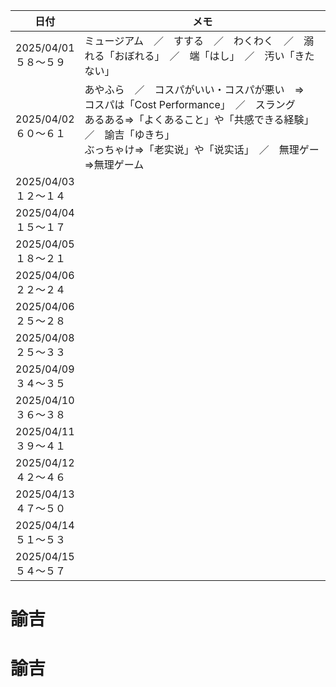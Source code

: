 | 日付                       | メモ                                                                                                                                                                                                                                   |
| -------------------------- | -------------------------------------------------------------------------------------------------------------------------------------------------------------------------------------------------------------------------------------- |
| 2025/04/01<br />５８～５９ | ミュージアム　／　すする　／　わくわく　／　溺れる「おぼれる」　／　端「はし」　／　汚い「きたない」                                                                                                                                   |
| 2025/04/02<br />６０～６１ | あやふら　／　コスパがいい・コスパが悪い　⇒　コスパは「Cost Performance」　／　スラング<br />あるある⇒「よくあること」や「共感できる経験」　／　諭吉「ゆきち」　<br />ぶっちゃけ⇒「老实说」や「说实话」　／　無理ゲー　⇒無理ゲーム |
| 2025/04/03<br />１２～１４ |                                                                                                                                                                                                                                        |
| 2025/04/04<br />１５～１７ |                                                                                                                                                                                                                                        |
| 2025/04/05<br />１８～２１ |                                                                                                                                                                                                                                        |
| 2025/04/06<br />２２～２４ |                                                                                                                                                                                                                                        |
| 2025/04/06<br />２５～２８ |                                                                                                                                                                                                                                        |
| 2025/04/08<br />２５～３３ |                                                                                                                                                                                                                                        |
| 2025/04/09<br />３４～３５ |                                                                                                                                                                                                                                        |
| 2025/04/10<br />３６～３８ |                                                                                                                                                                                                                                        |
| 2025/04/11<br />３９～４１ |                                                                                                                                                                                                                                        |
| 2025/04/12<br />４２～４６ |                                                                                                                                                                                                                                        |
| 2025/04/13<br />４７～５０ |                                                                                                                                                                                                                                        |
| 2025/04/14<br />５１～５３ |                                                                                                                                                                                                                                        |
| 2025/04/15<br />５４～５７ |                                                                                                                                                                                                                                        |

# 諭吉

# 諭吉

　　
　　
　　　　　

